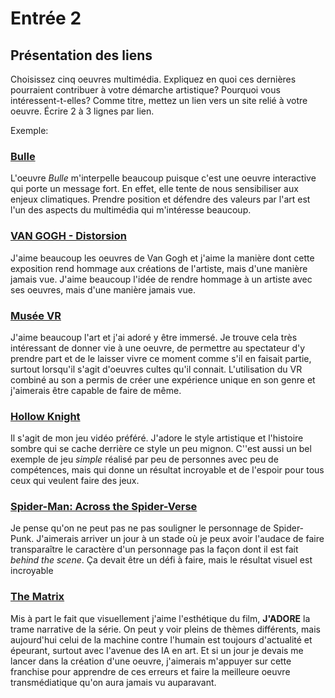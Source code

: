 # Entrée 2
## Présentation des liens
Choisissez cinq oeuvres multimédia. Expliquez en quoi ces dernières pourraient contribuer à votre démarche artistique? Pourquoi vous intéressent-t-elles? Comme titre, mettez un lien vers un site relié à votre oeuvre. Écrire 2 à 3 lignes par lien.

Exemple: 
### [Bulle](https://www.onf.ca/interactif/bulle/) 
L'oeuvre *Bulle* m'interpelle beaucoup puisque c'est une oeuvre interactive qui porte un message fort. En effet, elle tente de nous sensibiliser aux enjeux climatiques. Prendre position et défendre des valeurs par l'art est l'un des aspects du multimédia qui m'intéresse beaucoup. 

### [VAN GOGH - Distorsion](https://oasis.ticketpro.ca/fr/pages/oasis_van_gogh_distorsion?utm_term=&utm_campaign=DIG%20-%20%5BPERFMAX%5D%20-%20ECOM%20-%20FR%20-%20CAN&utm_source=adwords&utm_medium=ppc&hsa_acc=4321666449&hsa_cam=19269937325&hsa_grp=&hsa_ad=&hsa_src=x&hsa_tgt=&hsa_kw=&hsa_mt=&hsa_net=adwords&hsa_ver=3&gclid=Cj0KCQjw9MCnBhCYARIsAB1WQVUsrZpJPaVfB98ap7l1V9l3yTAn5Q2QFxpy5jiV3XiOu1HdjnR6C2UaAtOJEALw_wcB)
J'aime beaucoup les oeuvres de Van Gogh et j'aime la manière dont cette exposition rend hommage aux créations de l'artiste, mais d'une manière jamais vue. J'aime beaucoup l'idée de rendre hommage à un artiste avec ses oeuvres, mais d'une manière jamais vue.

### [Musée VR](https://www.ledevoir.com/culture/arts-visuels/552264/cinema-sur-toile?) 
J'aime beaucoup l'art et j'ai adoré y être immersé. Je trouve cela très intéressant de donner vie à une oeuvre, de permettre au spectateur d'y prendre part et de le laisser vivre ce moment comme s'il en faisait partie, surtout lorsqu'il s'agit d'oeuvres cultes qu'il connait. L'utilisation du VR combiné au son a permis de créer une expérience unique en son genre et j'aimerais être capable de faire de même.

### [Hollow Knight](https://store.steampowered.com/app/367520/Hollow_Knight/)
Il s'agit de mon jeu vidéo préféré. J'adore le style artistique et l'histoire sombre qui se cache derrière ce style un peu mignon. C''est aussi un bel exemple de jeu *simple* réalisé par peu de personnes avec peu de compétences, mais qui donne un résultat incroyable et de l'espoir pour tous ceux qui veulent faire des jeux.

### [Spider-Man: Across the Spider-Verse](https://www.imdb.com/title/tt9362722/)
Je pense qu'on ne peut pas ne pas souligner le personnage de Spider-Punk. J'aimerais arriver un jour à un stade où je peux avoir l'audace de faire transparaître le caractère d'un personnage pas la façon dont il est fait *behind the scene*. Ça devait être un défi à faire, mais le résultat visuel est incroyable

### [The Matrix](https://www.allocine.fr/film/fichefilm_gen_cfilm=19776.html) 
Mis à part le fait que visuellement j'aime l'esthétique du film, **J'ADORE** la trame narrative de la série. On peut y voir pleins de thèmes différents, mais aujourd'hui celui de la machine contre l'humain est toujours d'actualité et épeurant, surtout avec l'avenue des IA en art. 
Et si un jour je devais me lancer dans la création d'une oeuvre, j'aimerais m'appuyer sur cette franchise pour apprendre de ces erreurs et faire la meilleure oeuvre transmédiatique qu'on aura jamais vu auparavant. 

